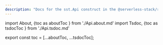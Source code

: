 ```yaml
---
description: "Docs for the sst.Api construct in the @serverless-stack/resources package"
---
```

import About, {toc as aboutToc } from './Api.about.md'
import Tsdoc, {toc as tsdocToc } from './Api.tsdoc.md'

<About />
<Tsdoc />

export const toc = [...aboutToc, ...tsdocToc];